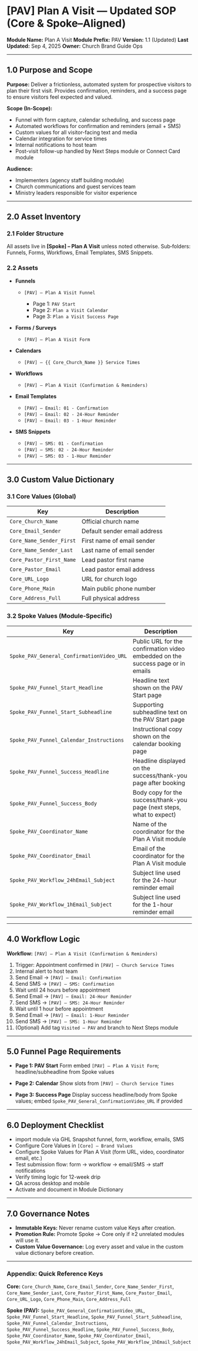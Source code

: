 # \[PAV] Plan A Visit — Updated SOP (Core & Spoke–Aligned)

**Module Name:** Plan A Visit
**Module Prefix:** PAV
**Version:** 1.1 (Updated)
**Last Updated:** Sep 4, 2025
**Owner:** Church Brand Guide Ops

---

## 1.0 Purpose and Scope

**Purpose:** 
Deliver a frictionless, automated system for prospective visitors to plan their first visit. Provides confirmation, reminders, and a success page to ensure visitors feel expected and valued.

**Scope (In-Scope):**
* Funnel with form capture, calendar scheduling, and success page
* Automated workflows for confirmation and reminders (email + SMS)
* Custom values for all visitor-facing text and media
* Calendar integration for service times
* Internal notifications to host team
* Post-visit follow-up handled by Next Steps module or Connect Card module

**Audience:**
* Implementers (agency staff building module)
* Church communications and guest services team
* Ministry leaders responsible for visitor experience

---

## 2.0 Asset Inventory

### 2.1 Folder Structure

All assets live in **\[Spoke] – Plan A Visit** unless noted otherwise.
Sub‑folders: Funnels, Forms, Workflows, Email Templates, SMS Snippets.

### 2.2 Assets

* **Funnels**

  * `[PAV] – Plan A Visit Funnel`

    * Page 1: `PAV Start`
    * Page 2: `Plan a Visit Calendar`
    * Page 3: `Plan a Visit Success Page`

* **Forms / Surveys**

  * `[PAV] – Plan A Visit Form`

* **Calendars**

  * `[PAV] – {{ Core_Church_Name }} Service Times`

* **Workflows**

  * `[PAV] – Plan A Visit (Confirmation & Reminders)`

* **Email Templates**

  * `[PAV] – Email: 01 - Confirmation`
  * `[PAV] – Email: 02 - 24‑Hour Reminder`
  * `[PAV] – Email: 03 - 1‑Hour Reminder`

* **SMS Snippets**

  * `[PAV] – SMS: 01 - Confirmation`
  * `[PAV] – SMS: 02 - 24‑Hour Reminder`
  * `[PAV] – SMS: 03 - 1‑Hour Reminder`

---

## 3.0 Custom Value Dictionary

### 3.1 Core Values (Global)

| Key | Description |
| --- | ----------- |
| `Core_Church_Name`          | Official church name            |
| `Core_Email_Sender`         | Default sender email address    |
| `Core_Name_Sender_First`   | First name of email sender      |
| `Core_Name_Sender_Last`    | Last name of email sender       |
| `Core_Pastor_First_Name`   | Lead pastor first name          |
| `Core_Pastor_Email`         | Lead pastor email address       |
| `Core_URL_Logo`             | URL for church logo             |
| `Core_Phone_Main`           | Main public phone number        |
| `Core_Address_Full`         | Full physical address           |

### 3.2 Spoke Values (Module‑Specific)

| Key | Description |
| --- | ----------- |
| `Spoke_PAV_General_ConfirmationVideo_URL` | Public URL for the confirmation video embedded on the success page or in emails |
| `Spoke_PAV_Funnel_Start_Headline` | Headline text shown on the PAV Start page |
| `Spoke_PAV_Funnel_Start_Subheadline` | Supporting subheadline text on the PAV Start page |
| `Spoke_PAV_Funnel_Calendar_Instructions` | Instructional copy shown on the calendar booking page |
| `Spoke_PAV_Funnel_Success_Headline` | Headline displayed on the success/thank-you page after booking |
| `Spoke_PAV_Funnel_Success_Body` | Body copy for the success/thank-you page (next steps, what to expect) |
| `Spoke_PAV_Coordinator_Name` | Name of the coordinator for the Plan A Visit module |
| `Spoke_PAV_Coordinator_Email` | Email of the coordinator for the Plan A Visit module |
| `Spoke_PAV_Workflow_24hEmail_Subject` | Subject line used for the 24-hour reminder email |
| `Spoke_PAV_Workflow_1hEmail_Subject` | Subject line used for the 1-hour reminder email |


---

## 4.0 Workflow Logic

**Workflow:** `[PAV] – Plan A Visit (Confirmation & Reminders)`

1. Trigger: Appointment confirmed in `[PAV] – Church Service Times`
2. Internal alert to host team
3. Send Email → `[PAV] – Email: Confirmation`
4. Send SMS → `[PAV] – SMS: Confirmation`
5. Wait until 24 hours before appointment
6. Send Email → `[PAV] – Email: 24‑Hour Reminder`
7. Send SMS → `[PAV] – SMS: 24‑Hour Reminder`
8. Wait until 1 hour before appointment
9. Send Email → `[PAV] – Email: 1‑Hour Reminder`
10. Send SMS → `[PAV] – SMS: 1‑Hour Reminder`
11. (Optional) Add tag `Visited – PAV` and branch to Next Steps module

---

## 5.0 Funnel Page Requirements

* **Page 1: PAV Start**
  Form embed `[PAV] – Plan A Visit Form`; headline/subheadline from Spoke values

* **Page 2: Calendar**
  Show slots from `[PAV] – Church Service Times`

* **Page 3: Success Page**
  Display success headline/body from Spoke values; embed `Spoke_PAV_General_ConfirmationVideo_URL` if provided

---

## 6.0 Deployment Checklist

* import module via GHL Snapshot funnel, form, workflow, emails, SMS
* Configure Core Values in `[Core] – Brand Values`
* Configure Spoke Values for Plan A Visit (form URL, video, coordinator email, etc.)
* Test submission flow: form → workflow → email/SMS → staff notifications
* Verify timing logic for 12-week drip
* QA across desktop and mobile
* Activate and document in Module Dictionary


---

## 7.0 Governance Notes

* **Immutable Keys:** Never rename custom value Keys after creation.
* **Promotion Rule:** Promote Spoke → Core only if ≥2 unrelated modules will use it.
* **Custom Value  Governance:** Log every asset and value in the custom value dictionary before creation.

---

### Appendix: Quick Reference Keys

**Core:** 
`Core_Church_Name`, `Core_Email_Sender`, `Core_Name_Sender_First`, `Core_Name_Sender_Last`, `Core_Pastor_First_Name`, `Core_Pastor_Email`, `Core_URL_Logo`, `Core_Phone_Main`, `Core_Address_Full`

**Spoke (PAV):**
`Spoke_PAV_General_ConfirmationVideo_URL`, `Spoke_PAV_Funnel_Start_Headline`, `Spoke_PAV_Funnel_Start_Subheadline`, `Spoke_PAV_Funnel_Calendar_Instructions`, `Spoke_PAV_Funnel_Success_Headline`, `Spoke_PAV_Funnel_Success_Body`, `Spoke_PAV_Coordinator_Name`, `Spoke_PAV_Coordinator_Email`, `Spoke_PAV_Workflow_24hEmail_Subject`, `Spoke_PAV_Workflow_1hEmail_Subject`

